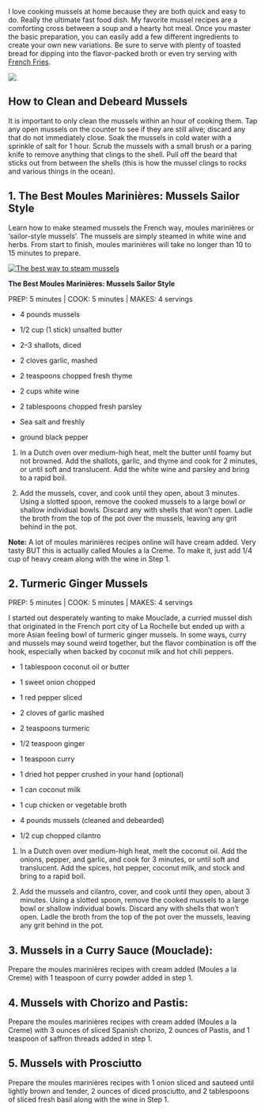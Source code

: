 I love cooking mussels at home because they are both quick and easy to do. Really the ultimate fast food dish. My favorite mussel recipes are a comforting cross between a soup and a hearty hot meal. Once you master the basic preparation, you can easily add a few different ingredients to create your own new variations. Be sure to serve with plenty of toasted bread for dipping into the flavor-packed broth or even try serving with [French Fries](https://www.youtube.com/watch?v=AqFPnJV0f2E.&feature=youtu.be).

![](https://miro.medium.com/max/700/1*8DgzYYxTjr8eDCf7gnHGyg.jpeg)

## How to Clean and Debeard Mussels

It is important to only clean the mussels within an hour of cooking them. Tap any open mussels on the counter to see if they are still alive; discard any that do not immediately close. Soak the mussels in cold water with a sprinkle of salt for 1 hour. Scrub the mussels with a small brush or a paring knife to remove anything that clings to the shell. Pull off the beard that sticks out from between the shells (this is how the mussel clings to rocks and various things in the ocean).

## 1. The Best Moules Marinières: Mussels Sailor Style

Learn how to make steamed mussels the French way, moules marinières or ‘sailor-style mussels’. The mussels are simply steamed in white wine and herbs. From start to finish, moules marinières will take no longer than 10 to 15 minutes to prepare.

[![The best way to steam mussels](http://img.youtube.com/vi/FhVEteDhQfc/hqdefault.jpg)](https://youtu.be/FhVEteDhQfc)

**The Best Moules Marinières: Mussels Sailor Style**

PREP: 5 minutes | COOK: 5 minutes | MAKES: 4 servings

* 4 pounds mussels

* 1/2 cup (1 stick) unsalted butter

* 2–3 shallots, diced

* 2 cloves garlic, mashed

* 2 teaspoons chopped fresh thyme

* 2 cups white wine

* 2 tablespoons chopped fresh parsley

* Sea salt and freshly

* ground black pepper

1. In a Dutch oven over medium-high heat, melt the butter until foamy but not browned. Add the shallots, garlic, and thyme and cook for 2 minutes, or until soft and translucent. Add the white wine and parsley and bring to a rapid boil.

2. Add the mussels, cover, and cook until they open, about 3 minutes. Using a slotted spoon, remove the cooked mussels to a large bowl or shallow individual bowls. Discard any with shells that won’t open. Ladle the broth from the top of the pot over the mussels, leaving any grit behind in the pot.

**Note:** A lot of moules marinières recipes online will have cream added. Very tasty BUT this is actually called Moules a la Creme. To make it, just add 1/4 cup of heavy cream along with the wine in Step 1.

## 2. Turmeric Ginger Mussels

PREP: 5 minutes | COOK: 5 minutes | MAKES: 4 servings

I started out desperately wanting to make Mouclade, a curried mussel dish that originated in the French port city of La Rochelle but ended up with a more Asian feeling bowl of turmeric ginger mussels. In some ways, curry and mussels may sound weird together, but the flavor combination is off the hook, especially when backed by coconut milk and hot chili peppers.

* 1 tablespoon coconut oil or butter

* 1 sweet onion chopped

* 1 red pepper sliced

* 2 cloves of garlic mashed

* 2 teaspoons turmeric

* 1/2 teaspoon ginger

* 1 teaspoon curry

* 1 dried hot pepper crushed in your hand (optional)

* 1 can coconut milk

* 1 cup chicken or vegetable broth

* 4 pounds mussels (cleaned and debearded)

* 1/2 cup chopped cilantro

1. In a Dutch oven over medium-high heat, melt the coconut oil. Add the onions, pepper, and garlic, and cook for 3 minutes, or until soft and translucent. Add the spices, hot pepper, coconut milk, and stock and bring to a rapid boil.

2. Add the mussels and cilantro, cover, and cook until they open, about 3 minutes. Using a slotted spoon, remove the cooked mussels to a large bowl or shallow individual bowls. Discard any with shells that won’t open. Ladle the broth from the top of the pot over the mussels, leaving any grit behind in the pot.

## 3. Mussels in a Curry Sauce (Mouclade):

Prepare the moules marinières recipes with cream added (Moules a la Creme) with 1 teaspoon of curry powder added in step 1.

## 4. Mussels with Chorizo and Pastis:

Prepare the moules marinières recipes with cream added (Moules a la Creme) with 3 ounces of sliced Spanish chorizo, 2 ounces of Pastis, and 1 teaspoon of saffron threads added in step 1.

## 5. Mussels with Prosciutto

Prepare the moules marinières recipes with 1 onion sliced and sauteed until lightly brown and tender, 2 ounces of diced prosciutto, and 2 tablespoons of sliced fresh basil along with the wine in Step 1.
